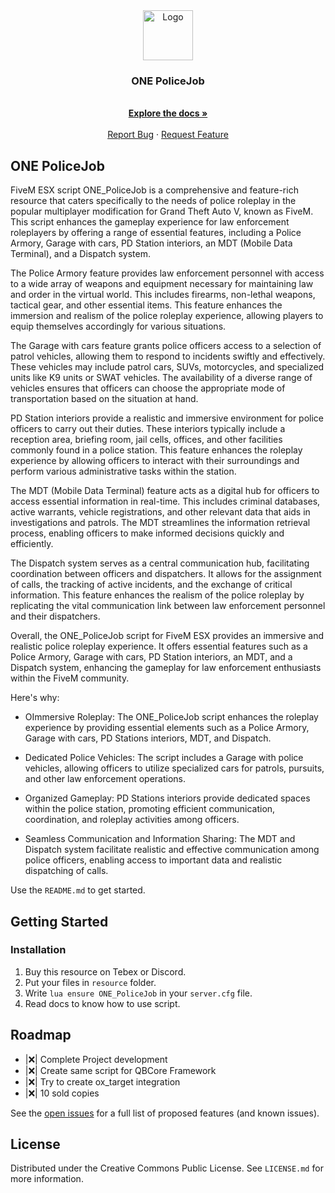 <div align="center">
    <img src="https://cdn.discordapp.com/attachments/700042171943747684/1085316363322654801/OneByteProjects.png" alt="Logo" width="80" height="80">

  <h3 align="center">ONE PoliceJob</h3>

  <p align="center">
    <br />
    <a href="https://github.com/Axor58/ONE_Notifications/wiki"><strong>Explore the docs »</strong></a>
    <br />
    <br />
    <a href="https://github.com/Axor58/ONE_Notifications/issues">Report Bug</a>
    ·
    <a href="https://github.com/Axor58/ONE_Notifications/issues">Request Feature</a>
  </p>
</div>
</div>

<!-- ABOUT THE PROJECT -->
## ONE PoliceJob

FiveM ESX script ONE_PoliceJob is a comprehensive and feature-rich resource that caters specifically to the needs of police roleplay in the popular multiplayer modification for Grand Theft Auto V, known as FiveM. This script enhances the gameplay experience for law enforcement roleplayers by offering a range of essential features, including a Police Armory, Garage with cars, PD Station interiors, an MDT (Mobile Data Terminal), and a Dispatch system.

The Police Armory feature provides law enforcement personnel with access to a wide array of weapons and equipment necessary for maintaining law and order in the virtual world. This includes firearms, non-lethal weapons, tactical gear, and other essential items. This feature enhances the immersion and realism of the police roleplay experience, allowing players to equip themselves accordingly for various situations.

The Garage with cars feature grants police officers access to a selection of patrol vehicles, allowing them to respond to incidents swiftly and effectively. These vehicles may include patrol cars, SUVs, motorcycles, and specialized units like K9 units or SWAT vehicles. The availability of a diverse range of vehicles ensures that officers can choose the appropriate mode of transportation based on the situation at hand.

PD Station interiors provide a realistic and immersive environment for police officers to carry out their duties. These interiors typically include a reception area, briefing room, jail cells, offices, and other facilities commonly found in a police station. This feature enhances the roleplay experience by allowing officers to interact with their surroundings and perform various administrative tasks within the station.

The MDT (Mobile Data Terminal) feature acts as a digital hub for officers to access essential information in real-time. This includes criminal databases, active warrants, vehicle registrations, and other relevant data that aids in investigations and patrols. The MDT streamlines the information retrieval process, enabling officers to make informed decisions quickly and efficiently.

The Dispatch system serves as a central communication hub, facilitating coordination between officers and dispatchers. It allows for the assignment of calls, the tracking of active incidents, and the exchange of critical information. This feature enhances the realism of the police roleplay by replicating the vital communication link between law enforcement personnel and their dispatchers.

Overall, the ONE_PoliceJob script for FiveM ESX provides an immersive and realistic police roleplay experience. It offers essential features such as a Police Armory, Garage with cars, PD Station interiors, an MDT, and a Dispatch system, enhancing the gameplay for law enforcement enthusiasts within the FiveM community.

Here's why:
* OImmersive Roleplay: The ONE_PoliceJob script enhances the roleplay experience by providing essential elements such as a Police Armory, Garage with cars, PD Stations interiors, MDT, and Dispatch.

* Dedicated Police Vehicles: The script includes a Garage with police vehicles, allowing officers to utilize specialized cars for patrols, pursuits, and other law enforcement operations.

* Organized Gameplay: PD Stations interiors provide dedicated spaces within the police station, promoting efficient communication, coordination, and roleplay activities among officers.

* Seamless Communication and Information Sharing: The MDT and Dispatch system facilitate realistic and effective communication among police officers, enabling access to important data and realistic dispatching of calls.


Use the `README.md` to get started.


<!-- GETTING STARTED -->
## Getting Started


### Installation

1. Buy this resource on Tebex or Discord.
2. Put your files in ```resource``` folder.
4. Write ```lua ensure ONE_PoliceJob``` in your ```server.cfg``` file.
5. Read docs to know how to use script.


<!-- ROADMAP -->
## Roadmap

- |❌| Complete Project development
- |❌| Create same script for QBCore Framework
- |❌| Try to create ox_target integration
- |❌| 10 sold copies

See the [open issues](https://github.com/Axor58/ONE_Notifications/issues) for a full list of proposed features (and known issues).

<!-- LICENSE -->
## License

Distributed under the Creative Commons Public License. See `LICENSE.md` for more information.
